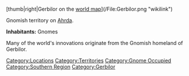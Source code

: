 [thumb|right|Gerbilor on the [world
map](:File:World_Map_Handout.jpg "wikilink")](/File:Gerbilor.png "wikilink")

Gnomish territory on [Ahrda](/Ahrda "wikilink").

**Inhabitants:** Gnomes

Many of the world's innovations originate from the Gnomish homeland of
Gerbilor.

[Category:Locations](/Category:Locations "wikilink")
[Category:Territories](/Category:Territories "wikilink") [Category:Gnome
Occupied](/Category:Gnome_Occupied "wikilink") [Category:Southern
Region](/Category:Southern_Region "wikilink")
[Category:Gerbilor](/Category:Gerbilor "wikilink")